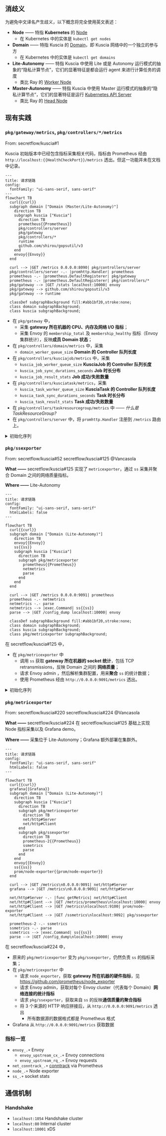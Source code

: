 ## 消歧义

为避免中文译名产生歧义，以下概念将完全使用英文表述：

- **Node** —— 特指 **Kubernetes** 的 [Node]
  - 在 Kubernetes 中的实体是 `kubectl get nodes`
- **Domain** —— 特指 Kuscia 的 [Domain]，即 Kuscia 网络中的一个独立的参与方
  - 在 Kubernetes 中的实体是 `kubectl get domains`
- **Lite-Autonomy** —— 特指 Kuscia 中使用 Lite 或是 Autonomy 运行模式的抽象的“隐私计算节点”，它们的显著特征是都会运行 agent 来进行计算任务的调度
  - 类比 Ray 的 [Worker Node][ray-worker-node]
- **Master-Autonomy** —— 特指 Kuscia 中使用 Master 运行模式的抽象的“隐私计算节点”，它们的显著特征是运行 [Kubernetes API Server][kube-apiserver]
  - 类比 Ray 的 [Head Node][ray-head-node]

[Domain]: https://www.secretflow.org.cn/zh-CN/docs/kuscia/v0.6.0b0/reference/concepts/domain_cn
[Node]: https://kubernetes.io/docs/concepts/architecture/nodes/
[ray-worker-node]: https://docs.ray.io/en/latest/cluster/key-concepts.html#worker-node
[kube-apiserver]: https://kubernetes.io/docs/concepts/overview/components/#kube-apiserver
[ray-head-node]: https://docs.ray.io/en/latest/cluster/key-concepts.html#head-node

## 现有实践

### `pkg/gateway/metrics`, `pkg/controllers/*/metrics`

From: secretflow/kuscia#1

Kuscia 初始版本中已经包含指标采集相关代码，指标由 Prometheus 经由 `http://localhost:{{HealthCheckPort}}/metrics` 透出。但这一功能并未在文档中记录。

```mermaid
---
title: 请求链路
config:
  fontFamily: "ui-sans-serif, sans-serif"
---
flowchart TB
  curl{{curl}}
  subgraph domain ["Domain (Master/Lite-Autonomy)"]
    direction TB
    subgraph kuscia ["Kuscia"]
      direction TB
      prometheus{{Prometheus}}
      pkg/controllers/server
      pkg/gateway
      pkg/controllers/*
      runtime
      github.com/shirou/gopsutil/v3
    end
    envoy{{Envoy}}
  end

  curl --> |GET /metrics 0.0.0.0:8090| pkg/controllers/server
  pkg/controllers/server -.- |promhttp.Handler| prometheus
  prometheus -.- |prometheus.DefaultRegisterer| pkg/gateway
  prometheus -.- |prometheus.DefaultRegisterer| pkg/controllers/*
  pkg/gateway --> |GET /stats localhost:10000| envoy
  pkg/gateway --> github.com/shirou/gopsutil/v3
  pkg/gateway --> runtime

  classDef subgraphBackground fill:#abb1bf20,stroke:none;
  class domain subgraphBackground;
  class kuscia subgraphBackground;
```

- 在 `pkg/gateway` 中，
  - 采集 **gateway 所在机器的 CPU、内存及网络 I/O 指标**；
  - 采集 Envoy 的 `membership_total` 及 `membership_healthy` 指标（Envoy 集群统计），反映**成员 Domain 状态**；
- 在 `pkg/controllers/domain/metrics` 中，采集
  - `domain_worker_queue_size` **Domain 的 Controller 队列长度**
- 在 `pkg/controllers/kusciajob/metrics` 中，采集
  - `kuscia_job_worker_queue_size` **KusciaJob 的 Controller 队列长度**
  - `kuscia_job_sync_durations_seconds` **Job 时长分布**
  - `kuscia_job_result_stats` **Job 成功/失败数量**
- 在 `pkg/controllers/kusciatask/metrics`，采集
  - `kuscia_task_worker_queue_size` **KusciaTask 的 Controller 队列长度**
  - `kuscia_task_sync_durations_seconds` **Task 时长分布**
  - `kuscia_task_result_stats` **Task 成功/失败数量**
- 在 `pkg/controllers/taskresourcegroup/metrics` 中 —— _什么是 TaskResourceGroup?_
- 在 `pkg/controllers/server` 中，将 `promhttp.Handler` 注册到 `/metrics` 路由上。

<details>
  <summary>初始化序列</summary>
  <ul>
    <li>cmd/kuscia/modules/domainroute#New
      <ul>
        <li>pkg/gateway/commands#Run
          <ul>
            <li>pkg/gateway/metrics#MonitorRuntimeMetrics</li>
            <li>pkg/gateway/metrics#MonitorClusterMetrics</li>
          </ul>
        </li>
      </ul>
    </li>
  </ul>
</details>

### `pkg/ssexporter`

From: secretflow/kuscia#52 secretflow/kuscia#125 @Vancasola

**What ——** secretflow/kuscia#125 实现了 `metricexporter`，通过 `ss` 采集并聚合 Domain 之间的网络质量指标。

**Where ——** Lite-Autonomy

```mermaid
---
title: 请求链路
config:
  fontFamily: "ui-sans-serif, sans-serif"
  htmlLabels: false
---

flowchart TB
  curl{{curl}}
  subgraph domain ["Domain (Lite-Autonomy)"]
    direction TB
    envoy{{Envoy}}
    ss{{ss}}
    subgraph kuscia ["Kuscia"]
      direction TB
      subgraph pkg/metricexporter
        prometheus{{Prometheus}}
        netmetrics
        parse
      end
    end
  end

  curl --> |GET /metrics 0.0.0.0:9091| prometheus
  prometheus -.- netmetrics
  netmetrics -.- parse
  netmetrics --> |exec.Command| ss{{ss}}
  parse --> |GET /config_dump localhost:10000| envoy

  classDef subgraphBackground fill:#abb1bf20,stroke:none;
  class domain subgraphBackground;
  class kuscia subgraphBackground;
  class pkg/metricexporter subgraphBackground;
```

在 secretflow/kuscia#125 中，

- 在 `pkg/metricexporter` 中
  - 调用 `ss` 获取 **gateway 所在机器的 socket 统计**，包括 TCP retransmissions，反映 Domain 之间的 **网络质量**；
  - 请求 Envoy admin ，然后解析集群配置，用来**聚合** `ss` 的统计数据；
  - 使用 Prometheus 经由 `http://0.0.0.0:9091/metrics` 透出。

<details>
  <summary>初始化序列</summary>
  <ul>
    <li>cmd/kuscia/autonomy, cmd/kuscia/lite
      <ul>
        <li>cmd/kuscia/modules/metricexporter#RunMetricExporter
          <ul>
            <li>pkg/metricexporter#MetricExporter</li>
          </ul>
        </li>
      </ul>
    </li>
  </ul>
</details>

### `pkg/metricexporter`

From: secretflow/kuscia#220 secretflow/kuscia#224 @Vancasola

**What ——** secretflow/kuscia#224 在 secretflow/kuscia#125 基础上实现 Node 指标采集以及 Grafana demo。

**Where ——** 采集位于 Lite-Autonomy；Grafana 额外部署在集群外。

```mermaid
---
title: 请求链路
config:
  fontFamily: "ui-sans-serif, sans-serif"
  htmlLabels: false
---

flowchart TB
  curl{{curl}}
  grafana{{Grafana}}
  subgraph domain ["Domain (Lite-Autonomy)"]
    direction TB
    subgraph kuscia ["Kuscia"]
      direction TB
      subgraph pkg/metricexporter
        direction TB
        net/http#Server
        net/http#Client
      end
      subgraph pkg/ssexporter
        direction TB
        prometheus-2{{Prometheus}}
        ssmetrics
        parse
      end
    end
    envoy{{Envoy}}
    ss{{ss}}
    prom/node-exporter{{prom/node-exporter}}
  end

  curl --> |GET /metrics\n0.0.0.0:9091| net/http#Server
  grafana --> |GET /metrics\n0.0.0.0:9091| net/http#Server

  net/http#Server -.- |func getMetrics| net/http#Client
  net/http#Client --> |GET /metrics/prometheus\nlocalhost:10000| envoy
  net/http#Client --> |GET /metrics\nlocalhost:9100| prom/node-exporter
  net/http#Client --> |GET /ssmetrics\nlocalhost:9092| pkg/ssexporter

  prometheus-2 -.- ssmetrics
  ssmetrics -.- parse
  ssmetrics --> |exec.Command| ss{{ss}}
  parse --> |GET /config_dump\nlocalhost:10000| envoy
```

在 secretflow/kuscia#224 中，

- 原来的 `pkg/metricexporter` 变为 `pkg/ssexporter`，仍然负责 `ss` 的指标采集；
- 在 `pkg/metricexporter` 中
  - 请求 `node_exporter`，获取 **gateway 所在机器的硬件指标**，见 <https://github.com/prometheus/node_exporter>
  - 请求 Envoy admin，获取对每个 Envoy cluster（代表每个 Domain）**网络连接的统计指标**
  - 请求 `pkg/ssexporter`，获取来自 `ss` 的反映**通信质量的聚合指标**
  - 将 3 个来源的 HTTP 响应拼接后，从 `http://0.0.0.0:9091/metrics` 透出
    - 所有数据源的数据格式都是 Prometheus 格式
- Grafana 从 `http://0.0.0.0:9091/metrics` 获取数据

### 指标一览

- `envoy_.+` Envoy
  - `envoy_upstream_cx_.+` Envoy connections
  - `envoy_upstream_rq_.+` Envoy requests
- `net_conntrack_.+` [conntrack] via Prometheus
- `node_.+` Node exporter
- `ss_.+` socket stats

[conntrack]: https://blog.cloudflare.com/conntrack-tales-one-thousand-and-one-flows

## 通信机制

### Handshake

- `localhost:1054` Handshake cluster
- `localhost:80` Internal cluster
- `localhost:10001` xDS
